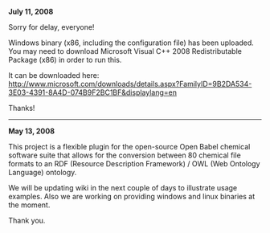 **July 11, 2008**

Sorry for delay, everyone!

Windows binary (x86, including the configuration file) has been uploaded. You may need to download Microsoft Visual C++ 2008 Redistributable Package (x86) in order to run this.

It can be downloaded here:
http://www.microsoft.com/downloads/details.aspx?FamilyID=9B2DA534-3E03-4391-8A4D-074B9F2BC1BF&displaylang=en

Thanks!



---


**May 13, 2008**

This project is a flexible plugin for the open-source Open Babel chemical software suite that allows for the conversion between 80 chemical file formats to an RDF (Resource Description Framework) / OWL (Web Ontology Language) ontology.

We will be updating wiki in the next couple of days to illustrate usage examples.
Also we are working on providing windows and linux binaries at the moment.

Thank you.